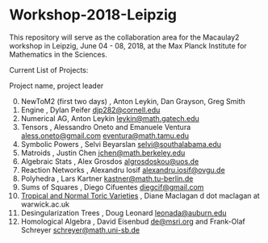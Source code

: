 #  Workshop-2018-Leipzig


This repository will serve as the collaboration area for the Macaulay2 workshop
in Leipzig, June 04 - 08, 2018, at the Max Planck Institute for Mathematics in
the Sciences.

Current List of Projects:

Project name, project leader

0. NewToM2 (first two days) , Anton Leykin, Dan Grayson, Greg Smith
1. Engine , Dylan Peifer djp282@cornell.edu
2. Numerical AG, Anton Leykin leykin@math.gatech.edu
3. Tensors , Alessandro Oneto and Emanuele Ventura aless.oneto@gmail.com eventura@math.tamu.edu
4. Symbolic Powers , Selvi Beyarslan selvi@southalabama.edu
5. Matroids , Justin Chen jchen@math.berkeley.edu
6. Algebraic Stats , Alex Grosdos algrosdoskou@uos.de
7. Reaction Networks , Alexandru Iosif alexandru.iosif@ovgu.de
8. Polyhedra , Lars Kartner kastner@math.tu-berlin.de
9. Sums of Squares , Diego Cifuentes diegcif@gmail.com
10. <a href="https://github.com/Macaulay2/Workshop-2018-Leipzig/wiki/Tropical-and-Normal-Toric-Varieties">Tropical and Normal Toric Varieties</a> , Diane Maclagan  d dot maclagan at warwick.ac.uk
11. Desingularization Trees , Doug Leonard leonada@auburn.edu
12. Homological Algebra , David Eisenbud de@msri.org and Frank-Olaf Schreyer schreyer@math.uni-sb.de
